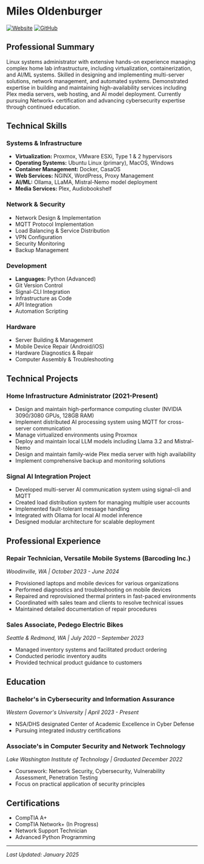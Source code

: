 # Miles Oldenburger

[![Website](https://img.shields.io/badge/Website-milesoldenburger.tech-blue)](https://milesoldenburger.tech)
[![GitHub](https://img.shields.io/badge/GitHub-60milesperhour-black)](https://github.com/60milesperhour)

## Professional Summary
Linux systems administrator with extensive hands-on experience managing complex home lab infrastructure, including virtualization, containerization, and AI/ML systems. Skilled in designing and implementing multi-server solutions, network management, and automated systems. Demonstrated expertise in building and maintaining high-availability services including Plex media servers, web hosting, and AI model deployment. Currently pursuing Network+ certification and advancing cybersecurity expertise through continued education.

## Technical Skills

### Systems & Infrastructure
- **Virtualization:** Proxmox, VMware ESXi, Type 1 & 2 hypervisors
- **Operating Systems:** Ubuntu Linux (primary), MacOS, Windows
- **Container Management:** Docker, CasaOS
- **Web Services:** NGINX, WordPress, Proxy Management
- **AI/ML:** Ollama, LLaMA, Mistral-Nemo model deployment
- **Media Services:** Plex, Audiobookshelf

### Network & Security
- Network Design & Implementation
- MQTT Protocol Implementation
- Load Balancing & Service Distribution
- VPN Configuration
- Security Monitoring
- Backup Management

### Development
- **Languages:** Python (Advanced)
- Git Version Control
- Signal-CLI Integration
- Infrastructure as Code
- API Integration
- Automation Scripting

### Hardware
- Server Building & Management
- Mobile Device Repair (Android/iOS)
- Hardware Diagnostics & Repair
- Computer Assembly & Troubleshooting

## Technical Projects

### Home Infrastructure Administrator (2021-Present)
- Design and maintain high-performance computing cluster (NVIDIA 3090/3080 GPUs, 128GB RAM)
- Implement distributed AI processing system using MQTT for cross-server communication
- Manage virtualized environments using Proxmox
- Deploy and maintain local LLM models including Llama 3.2 and Mistral-Nemo
- Design and maintain family-wide Plex media server with high availability
- Implement comprehensive backup and monitoring solutions

### Signal AI Integration Project
- Developed multi-server AI communication system using signal-cli and MQTT
- Created load distribution system for managing multiple user accounts
- Implemented fault-tolerant message handling
- Integrated with Ollama for local AI model inference
- Designed modular architecture for scalable deployment

## Professional Experience

### Repair Technician, Versatile Mobile Systems (Barcoding Inc.)
*Woodinville, WA | October 2023 - June 2024*
- Provisioned laptops and mobile devices for various organizations
- Performed diagnostics and troubleshooting on mobile devices
- Repaired and reprovisioned thermal printers in fast-paced environments
- Coordinated with sales team and clients to resolve technical issues
- Maintained detailed documentation of repair procedures

### Sales Associate, Pedego Electric Bikes
*Seattle & Redmond, WA | July 2020 – September 2023*
- Managed inventory systems and facilitated product ordering
- Conducted periodic inventory audits
- Provided technical product guidance to customers

## Education

### Bachelor's in Cybersecurity and Information Assurance
*Western Governor's University | April 2023 - Present*
- NSA/DHS designated Center of Academic Excellence in Cyber Defense
- Pursuing integrated industry certifications

### Associate's in Computer Security and Network Technology
*Lake Washington Institute of Technology | Graduated December 2022*
- Coursework: Network Security, Cybersecurity, Vulnerability Assessment, Penetration Testing
- Focus on practical application of security principles

## Certifications
- CompTIA A+
- CompTIA Network+ (In Progress)
- Network Support Technician
- Advanced Python Programming

---
*Last Updated: January 2025*
